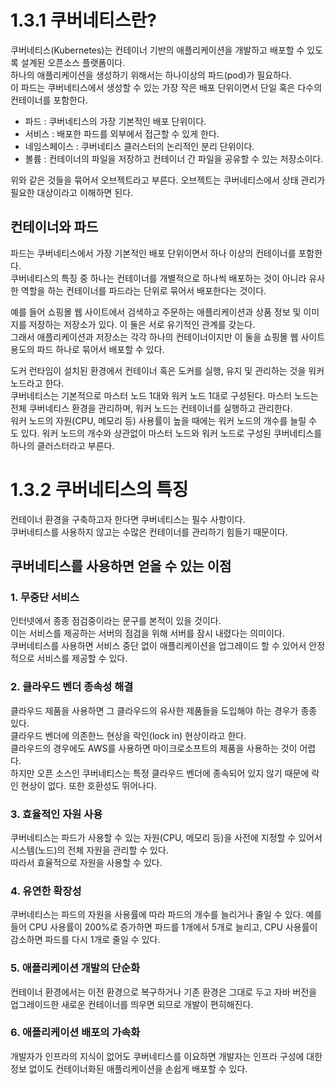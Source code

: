 # 1.3.1 쿠버네티스란?
쿠버네티스(Kubernetes)는 컨테이너 기반의 애플리케이션을 개발하고 배포할 수 있도록 설계된 오픈소스 플랫폼이다.  
하나의 애플리케이션을 생성하기 위해서는 하나이상의 파드(pod)가 필요하다.  
이 파드는 쿠버네티스에서 생성할 수 있는 가장 작은 배포 단위이면서 단일 혹은 다수의 컨테이너를 포함한다.  

- 파드 : 쿠버네티스의 가장 기본적인 배포 단위이다.
- 서비스 : 배포한 파드를 외부에서 접근할 수 있게 한다.
- 네임스페이스 : 쿠버네티스 클러스터의 논리적인 분리 단위이다.
- 볼륨 : 컨테이너의 파일을 저장하고 컨테이너 간 파일을 공유할 수 있는 저장소이다.

위와 같은 것들을 묶어서 오브젝트라고 부른다. 오브젝트는 쿠버네티스에서 상태 관리가 필요한 대상이라고 이해하면 된다.  

## 컨테이너와 파드
파드는 쿠버네티스에서 가장 기본적인 배포 단위이면서 하나 이상의 컨테이너를 포함한다.  
쿠버네티스의 특징 중 하나는 컨테이너를 개별적으로 하나씩 배포하는 것이 아니라 유사한 역할을 하는 컨테이너를 파드라는 단위로 묶어서 배포한다는 것이다.  

예를 들어 쇼핑몰 웹 사이트에서 검색하고 주문하는 애플리케이션과 상품 정보 및 이미지를 저장하는 저장소가 있다. 이 둘은 서로 유기적인 관계를 갖는다.  
그래서 애플리케이션과 저장소는 각각 하나의 컨테이너이지만 이 둘을 쇼핑몰 웹 사이트 용도의 파드 하나로 묶어서 배포할 수 있다.  

도커 런타임이 설치된 환경에서 컨테이너 혹은 도커를 실행, 유지 및 관리하는 것을 워커 노드라고 한다.  
쿠버네티스는 기본적으로 마스터 노드 1대와 워커 노드 1대로 구성된다. 
마스터 노드는 전체 쿠버네티스 환경을 관리하며, 워커 노드는 컨테이너를 실행하고 관리한다.  
워커 노드의 자원(CPU, 메모리 등) 사용률이 높을 때에는 워커 노드의 개수를 늘릴 수 도 있다.
워커 노드의 개수와 상관없이 마스터 노드와 워커 노드로 구성된 쿠버네티스를 하나의 클러스터라고 부른다.

# 1.3.2 쿠버네티스의 특징
컨테이너 환경을 구축하고자 한다면 쿠버네티스는 필수 사항이다.  
쿠버네티스를 사용하지 않고는 수많은 컨테이너를 관리하기 힘들기 때문이다.

## 쿠버네티스를 사용하면 얻을 수 있는 이점

### 1. 무중단 서비스
인터넷에서 종종 점검중이라는 문구를 본적이 있을 것이다.  
이는 서비스를 제공하는 서버의 점검을 위해 서버를 잠시 내렸다는 의미이다.  
쿠버네티스를 사용하면 서비스 중단 없이 애플리케이션을 업그레이드 할 수 있어서 안정적으로 서비스를 제공할 수 있다.

### 2. 클라우드 벤더 종속성 해결
클라우드 제품을 사용하면 그 클라우드의 유사한 제품들을 도입해야 하는 경우가 종종 있다.  
클라우드 벤더에 의존한느 현상을 락인(lock in) 현상이라고 한다.  
클라우드의 경우에도 AWS를 사용하면 마이크로소프트의 제품을 사용하는 것이 어렵다.  
하지만 오픈 소스인 쿠버네티스는 특정 클라우드 벤더에 종속되어 있지 않기 때문에 락인 현상이 없다. 또한 호환성도 뛰어나다.

### 3. 효율적인 자원 사용
쿠버네티스는 파드가 사용할 수 있는 자원(CPU, 메모리 등)을 사전에 지정할 수 있어서 시스템(노드)의 전체 자원을 관리할 수 있다.  
따라서 효율적으로 자원을 사용할 수 있다.

### 4. 유연한 확장성
쿠버네티스는 파드의 자원을 사용률에 따라 파드의 개수를 늘리거나 줄일 수 있다.
예를 들어 CPU 사용률이 200%로 증가하면 파드를 1개에서 5개로 늘리고, CPU 사용률이 감소하면 파드를 다시 1개로 줄일 수 있다.

### 5. 애플리케이션 개발의 단순화
컨테이너 환경에서는 이전 환경으로 복구하거나 기존 환경은 그대로 두고 자바 버전을 업그레이드한 새로운 컨테이너를 띄우면 되므로 개발이 편히해진다.

### 6. 애플리케이션 배포의 가속화
개발자가 인프라의 지식이 없어도 쿠버네티스를 이요하면 개발자는 인프라 구성에 대한 정보 없이도 컨테이너화된 애플리케이션을 손쉽게 배포할 수 있다.